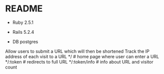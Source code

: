 # README

* Ruby 2.5.1

* Rails 5.2.4

* DB postgres

Allow users to submit a URL which will then be shortened
Track the IP address of each visit to a URL
*/             # home page where user can enter a URL
*/:token       # redirects to full URL
*/:token/info  # info about URL and visitor count